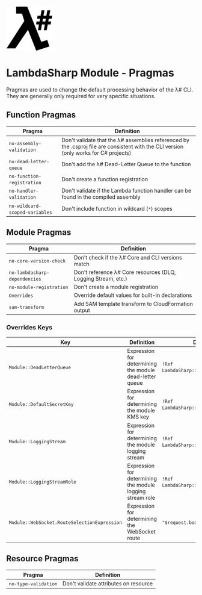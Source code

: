 ![λ#](LambdaSharpLogo.png)

# LambdaSharp Module - Pragmas

Pragmas are used to change the default processing behavior of the λ# CLI. They are generally only required for very specific situations.

## Function Pragmas

|Pragma                                 |Definition                           |
|---------------------------------------|-------------------------------------|
|`no-assembly-validation`               |Don't validate that the λ# assemblies referenced by the .csproj file are consistent with the CLI version (only works for C# projects)|
|`no-dead-letter-queue`                 |Don't add the λ# Dead-Letter Queue to the function|
|`no-function-registration`             |Don't create a function registration|
|`no-handler-validation`                |Don't validate if the Lambda function handler can be found in the compiled assembly|
|`no-wildcard-scoped-variables`         |Don't include function in wildcard (`*`) scopes|


## Module Pragmas

|Pragma                                 |Definition                           |
|---------------------------------------|-------------------------------------|
|`no-core-version-check`                |Don't check if the λ# Core and CLI versions match|
|`no-lambdasharp-dependencies`          |Don't reference λ# Core resources (DLQ, Logging Stream, etc.)|
|`no-module-registration`               |Don't create a module registration|
|`Overrides`                            |Override default values for built-in declarations|
|`sam-transform`                        |Add SAM template transform to CloudFormation output|

### Overrides Keys
|Key                                         |Definition                           |Default                                                     |
|--------------------------------------------|-------------------------------------|------------------------------------------------------------|
|`Module::DeadLetterQueue`                   |Expression for determining the module dead-letter queue   |`!Ref LambdaSharp::DeadLetterQueue`    |
|`Module::DefaultSecretKey`                  |Expression for determining the module KMS key             |`!Ref LambdaSharp::DefaultSecretKey`   |
|`Module::LoggingStream`                     |Expression for determining the module logging stream      |`!Ref LambdaSharp::LoggingStream`      |
|`Module::LoggingStreamRole`                 |Expression for determining the module logging stream role |`!Ref LambdaSharp::LoggingStreamRole`  |
|`Module::WebSocket.RouteSelectionExpression`|Expression for determining the WebSocket route            |`"$request.body.action"`               |

## Resource Pragmas

|Pragma                                 |Definition                           |
|---------------------------------------|-------------------------------------|
|`no-type-validation`                   |Don't validate attributes on resource|
